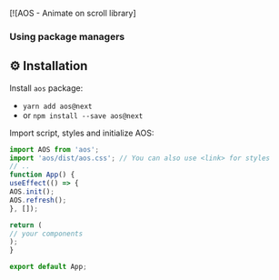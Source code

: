 [![AOS - Animate on scroll library]

### Using package managers

## ⚙ Installation

Install `aos` package:

- `yarn add aos@next`
- or `npm install --save aos@next`

Import script, styles and initialize AOS:

```js
import AOS from 'aos';
import 'aos/dist/aos.css'; // You can also use <link> for styles
// ..
function App() {
useEffect(() => {
AOS.init();
AOS.refresh();
}, []);

return (
// your components
);
}

export default App;
```
